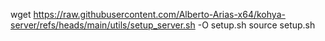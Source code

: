 wget https://raw.githubusercontent.com/Alberto-Arias-x64/kohya-server/refs/heads/main/utils/setup_server.sh -O setup.sh
source setup.sh